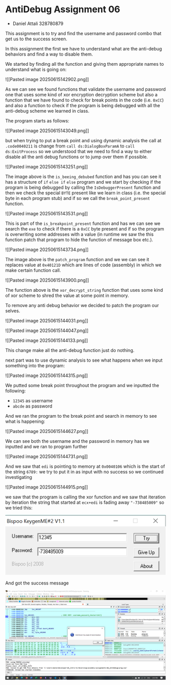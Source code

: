# AntiDebug Assignment 06

- Daniel Attali 328780879

This assignment is to try and find the username and password combo that get us to the success screen.

In this assignment the first we have to understand what are the anti-debug behaviors and find a way to disable them.

We started by finding all the function and giving them appropriate names to understand what is going on:

![[Pasted image 20250615142902.png]]

As we can see we found functions that validate the username and password one that uses some kind of xor encryption decryption scheme but also a function that we have found to check for break points in the code (i.e. `0xCC`) and also a function to check if the program is being debugged with all the anti-debug scheme we learned in class.

The program starts as follows:

![[Pasted image 20250615143049.png]]

but when trying to put a break point and using dynamic analysis the call at `.code0040211` is change from `call ds:DialogBoxParamA` to `call ds:ExitProcess` so we understood that we need to find a way to either disable all the anti debug functions or to jump over them if possible.

![[Pasted image 20250615143251.png]]

The image above is the `is_beeing_debubed` function and has you can see it has a structure of `if` `else if` `else` program and we start by checking if the program is being debugged by calling the `IsDebuggerPresent` function and then we check the special `BYTE` present like we learn in class (i.e. the special byte in each program stub) and if so we call the `break_point_present` function.

![[Pasted image 20250615143531.png]]

This is part of the `is_breakpoint_present` function and has we can see we search the `exe` to check if there is a `0xCC` byte present and if so the program is overwriting some addresses with a value (in runtime we saw the this function patch that program to hide the function of message box etc.).

![[Pasted image 20250615143734.png]]

The image above is the `patch_program` function and we we can see it replaces value at `0x40121D` which are lines of code (assembly) in which we make certain function call.

![[Pasted image 20250615143900.png]]

The function above is the `xor_decrypt_string` function that uses some kind of xor scheme to shred the value at some point in memory.

To remove any anti debug behavior we decided to patch the program our selves.

![[Pasted image 20250615144031.png]]

![[Pasted image 20250615144047.png]]

![[Pasted image 20250615144133.png]]

This change make all the anti-debug function just do nothing.

next part was to use dynamic analysis to see what happens when we input something into the program:

![[Pasted image 20250615144315.png]]

We putted some break point throughout the program and we inputted the following:

- `12345` as username
- `abcde` as password

And we ran the program to the break point and search in memory to see what is happening:

![[Pasted image 20250615144627.png]]

We can see both the username and the password in memory has we inputted and we ran to program further

![[Pasted image 20250615144731.png]]

And we saw that `edi` is pointing to memory at `0x0040106` which is the start of the string `6789:`
we try to put it in as input with no success so we continued investigating

![[Pasted image 20250615144915.png]]

we saw that the program is calling the xor function and we saw that iteration by iteration the string that started at `ecx+edi` is fading away `"-738485009"` so we tried this:

![alt text](image-1.png)

And got the success message

![alt text](image.png)

